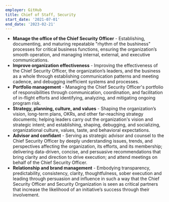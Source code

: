 ```yaml
---
employer: GitHub
title: Chief of Staff, Security
start_date: '2021-07-01'
end_date: '2023-02-21'
---
```


* **Manage the office of the Chief Security Officer** - Establishing, documenting, and maturing repeatable "rhythm of the bushiness" processes for critical business functions, ensuring the organization’s smooth operation, and managing internal, external, and executive communications.
* **Improve organization effectiveness** - Improving the effectiveness of the Chief Security Officer, the organization’s leaders, and the business as a whole through establishing communication patterns and meeting cadence, and debugging inefficient systems and processes.
* **Portfolio management** - Managing the Chief Security Officer's portfolio of responsibilities through communication, coordination, and facilitation of in-flight efforts and identifying, analyzing, and mitigating ongoing program risk.
* **Strategy, planning, culture, and values** - Shaping the organization’s vision, long-term plans, OKRs, and other far-reaching strategy documents; helping leaders carry out the organization's vision and strategic intent; and establishing, shaping, debugging, and socializing, organizational culture, values, taste, and behavioral expectations.
* **Advisor and confidant** - Serving as strategic advisor and counsel to the Chief Security Officer by deeply understanding issues, trends, and perspectives affecting the organization, its efforts, and its membership; delivering data-driven, concise, and persuasive recommendations that bring clarity and direction to drive execution; and attend meetings on behalf of the Chief Security Officer.
* **Relationship and brand management** - Embodying transparency, predictability, consistency, clarity, thoughtfulness, sober execution and leading through persuasion and influence in such a way that the Chief Security Officer and Security Organization is seen as critical partners that increase the likelihood of an initiative’s success through their involvement.
